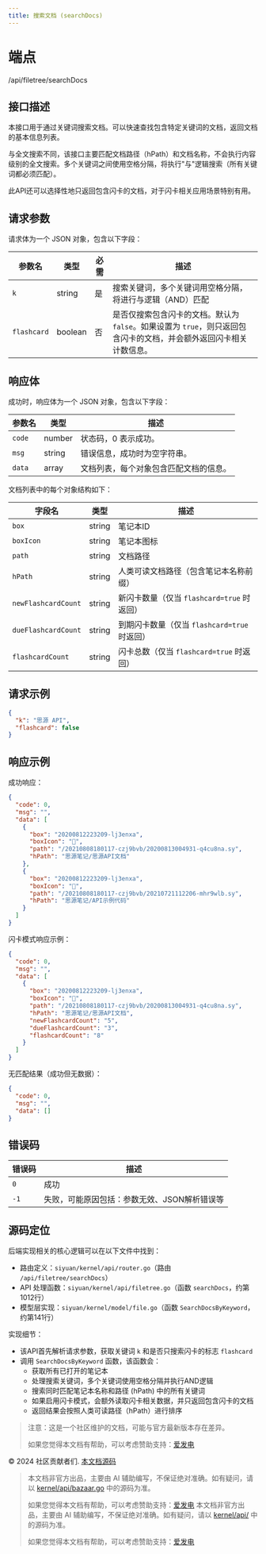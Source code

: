 ```yaml
---
title: 搜索文档 (searchDocs)
---
```

# 端点

/api/filetree/searchDocs

## 接口描述

本接口用于通过关键词搜索文档。可以快速查找包含特定关键词的文档，返回文档的基本信息列表。

与全文搜索不同，该接口主要匹配文档路径（hPath）和文档名称，不会执行内容级别的全文搜索。多个关键词之间使用空格分隔，将执行"与"逻辑搜索（所有关键词都必须匹配）。

此API还可以选择性地只返回包含闪卡的文档，对于闪卡相关应用场景特别有用。

## 请求参数

请求体为一个 JSON 对象，包含以下字段：

| 参数名 | 类型 | 必需 | 描述 |
| --- | --- | --- | --- |
| `k` | string | 是 | 搜索关键词，多个关键词用空格分隔，将进行与逻辑（AND）匹配 |
| `flashcard` | boolean | 否 | 是否仅搜索包含闪卡的文档。默认为 `false`。如果设置为 `true`，则只返回包含闪卡的文档，并会额外返回闪卡相关计数信息。 |

## 响应体

成功时，响应体为一个 JSON 对象，包含以下字段：

| 参数名 | 类型 | 描述 |
| --- | --- | --- |
| `code` | number | 状态码，0 表示成功。 |
| `msg` | string | 错误信息，成功时为空字符串。 |
| `data` | array | 文档列表，每个对象包含匹配文档的信息。 |

文档列表中的每个对象结构如下：

| 字段名 | 类型 | 描述 |
| --- | --- | --- |
| `box` | string | 笔记本ID |
| `boxIcon` | string | 笔记本图标 |
| `path` | string | 文档路径 |
| `hPath` | string | 人类可读文档路径（包含笔记本名称前缀） |
| `newFlashcardCount` | string | 新闪卡数量（仅当 `flashcard=true` 时返回） |
| `dueFlashcardCount` | string | 到期闪卡数量（仅当 `flashcard=true` 时返回） |
| `flashcardCount` | string | 闪卡总数（仅当 `flashcard=true` 时返回） |

## 请求示例

```json
{
  "k": "思源 API",
  "flashcard": false
}
```

## 响应示例

成功响应：

```json
{
  "code": 0,
  "msg": "",
  "data": [
    {
      "box": "20200812223209-lj3enxa",
      "boxIcon": "📔",
      "path": "/20210808180117-czj9bvb/20200813004931-q4cu8na.sy",
      "hPath": "思源笔记/思源API文档"
    },
    {
      "box": "20200812223209-lj3enxa",
      "boxIcon": "📔",
      "path": "/20210808180117-czj9bvb/20210721112206-mhr9wlb.sy",
      "hPath": "思源笔记/API示例代码"
    }
  ]
}
```

闪卡模式响应示例：

```json
{
  "code": 0,
  "msg": "",
  "data": [
    {
      "box": "20200812223209-lj3enxa",
      "boxIcon": "📔",
      "path": "/20210808180117-czj9bvb/20200813004931-q4cu8na.sy",
      "hPath": "思源笔记/思源API文档",
      "newFlashcardCount": "5",
      "dueFlashcardCount": "3",
      "flashcardCount": "8"
    }
  ]
}
```

无匹配结果（成功但无数据）：

```json
{
  "code": 0,
  "msg": "",
  "data": []
}
```

## 错误码

| 错误码 | 描述 |
| --- | --- |
| `0` | 成功 |
| `-1` | 失败，可能原因包括：参数无效、JSON解析错误等 |

## 源码定位

后端实现相关的核心逻辑可以在以下文件中找到：

-   路由定义：`siyuan/kernel/api/router.go`（路由 `/api/filetree/searchDocs`）
-   API 处理函数：`siyuan/kernel/api/filetree.go`（函数 `searchDocs`，约第1012行）
-   模型层实现：`siyuan/kernel/model/file.go`（函数 `SearchDocsByKeyword`，约第141行）

实现细节：

-   该API首先解析请求参数，获取关键词 `k` 和是否只搜索闪卡的标志 `flashcard`
-   调用 `SearchDocsByKeyword` 函数，该函数会：
    -   获取所有已打开的笔记本
    -   处理搜索关键词，多个关键词使用空格分隔并执行AND逻辑
    -   搜索同时匹配笔记本名称和路径 (hPath) 中的所有关键词
    -   如果启用闪卡模式，会额外读取闪卡相关数据，并只返回包含闪卡的文档
    -   返回结果会按照人类可读路径（hPath）进行排序

> 注意：这是一个社区维护的文档，可能与官方最新版本存在差异。
> 
> 如果您觉得本文档有帮助，可以考虑赞助支持：[爱发电](https://afdian.com/a/leolee9086?tab=feed)

© 2024 社区贡献者们. [本文档源码](https://github.com/siyuan-note/siyuan-kernelApi-docs)
> 本文档非官方出品，主要由 AI 辅助编写，不保证绝对准确。如有疑问，请以 [kernel/api/bazaar.go](https://github.com/siyuan-note/siyuan/blob/master/kernel/api/bazaar.go) 中的源码为准。
> 
> 如果您觉得本文档有帮助，可以考虑赞助支持：[爱发电](https://afdian.com/a/leolee9086?tab=feed)
> 本文档非官方出品，主要由 AI 辅助编写，不保证绝对准确。如有疑问，请以 [kernel/api/](https://github.com/siyuan-note/siyuan/blob/master/kernel/api/) 中的源码为准。
> 
> 如果您觉得本文档有帮助，可以考虑赞助支持：[爱发电](https://afdian.com/a/leolee9086?tab=feed)
